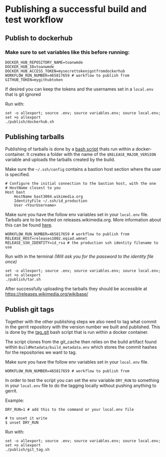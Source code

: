# Publishing a successful build and test workflow

## Publish to dockerhub
### Make sure to set variables like this before running:
```
DOCKER_HUB_REPOSITORY_NAME=toanwmde
DOCKER_HUB_ID=toanwmde
DOCKER_HUB_ACCESS_TOKEN=mysecrettokenigotfromdockerhub
WORKFLOW_RUN_NUMBER=465817659 # workflow to publish from
GITHUB_TOKEN=mygithubtoken
```

If desired you can keep the tokens and the usernames set in a `local.env` that is git ignored

Run with:

```
set -o allexport; source .env; source variables.env; source local.env; set +o allexport
./publish/dockerhub.sh
```

## Publishing tarballs

Publishing of tarballs is done by a [bash script](../../Docker/upload_tar/publish.sh) thats run within a docker-container. It creates a folder with the name of the `$RELEASE_MAJOR_VERSION` variable and uploads the tarballs created by the build.

Make sure the `~/.ssh/config` contains a bastion host section where the user is specified.

```
# Configure the initial connection to the bastion host, with the one
# HostName closest to you
Host bast
    HostName bast3004.wikimedia.org
    IdentityFile ~/.ssh/id_production
    User <YourUsername>
```


Make sure you have the follow env variables set in your `local.env` file. Tarballs are to be hosted on releases.wikimedia.org. More information about this can be found [here](https://wikitech.wikimedia.org/wiki/Releases.wikimedia.org).
```
WORKFLOW_RUN_NUMBER=465817659 # workflow to publish from
RELEASE_HOST=releases1002.eqiad.wmnet
RELEASE_SSH_IDENTITY=id_rsa # the production ssh identity filename to use
```

Run with in the terminal
*(Will ask you for the password to the identity file once)*

```
set -o allexport; source .env; source variables.env; source local.env; set +o allexport
./publish/tar.sh
```

After successfully uploading the tarballs they should be accessible at https://releases.wikimedia.org/wikibase/

## Publish git tags

Together with the other publishing steps we also need to tag what commit in the gerrit repository with the version number we built and published. This is done by the [tag_git](../../Docker/tag_git/tag_git.sh) bash script that is run within a docker container. 

The script clones from the git_cache then relies on the build artifact found within `BuildMetadata/build_metadata.env` which stores the commit hashes for the repositories we want to tag.    

Make sure you have the follow env variables set in your `local.env` file. 
```
WORKFLOW_RUN_NUMBER=465817659 # workflow to publish from
```

In order to test the script you can set the env variable `DRY_RUN` to something in your `local.env` file to do the tagging locally without pushing anything to gerrit.

Example:
```
DRY_RUN=1 # add this to the command or your local.env file

# to unset it write
$ unset DRY_RUN
```

Run with:
```
set -o allexport; source .env; source variables.env; source local.env; set +o allexport
./publish/git_tag.sh
```
